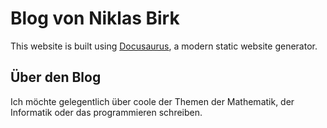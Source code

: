 # Blog von Niklas Birk

This website is built using [Docusaurus](https://docusaurus.io/), a modern static website generator.

## Über den Blog

Ich möchte gelegentlich über coole der Themen der Mathematik, der Informatik oder das programmieren schreiben.